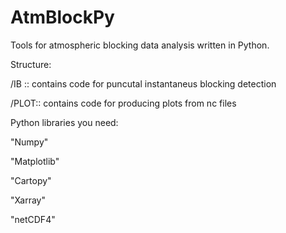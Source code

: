 # AtmBlockPy
Tools for atmospheric blocking data analysis written in Python.

Structure:

/IB :: contains code for puncutal instantaneus blocking detection

/PLOT:: contains code for producing plots from nc files

Python libraries you need:

"Numpy"

"Matplotlib"

"Cartopy"

"Xarray"

"netCDF4"
